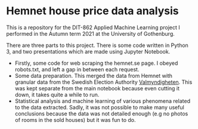 # Hemnet house price data analysis

This is a repository for the DIT-862 Applied Machine Learning project I performed in the Autumn term 2021 at the University of Gothenburg.

There are three parts to this project.   There is some code written in Python 3, and two presentations which are made using Jupyter Notebook.  

* Firstly, some code for web scraping the hemnet.se page.  I obeyed robots.txt, and left a gap in between each request. 
* Some data preparation.  This merged the data from Hemnet with granular data from the Swedish Election Authority [Valmyndigheten](https://www.val.se).  This was kept separate from the main notebook because even cutting it down, it takes quite a while to run.
* Statistical analysis and machine learning of various phenomena related to the data extracted.  Sadly, it was not possible to make many useful conclusions because the data was not detailed enough (e.g no photos of rooms in the sold houses) but it was fun to do.
